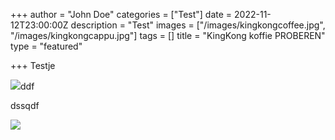+++
author = "John Doe"
categories = ["Test"]
date = 2022-11-12T23:00:00Z
description = "Test"
images = ["/images/kingkongcoffee.jpg", "/images/kingkongcappu.jpg"]
tags = []
title = "KingKong koffie PROBEREN"
type = "featured"

+++
Testje

![](/images/kingkongcoffee.jpg)ddf

dssqdf

![](/images/post/post-2.jpg)